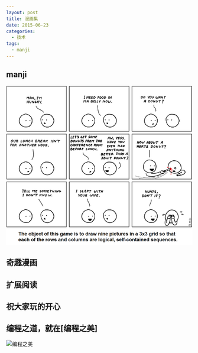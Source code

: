 ```yaml
---
layout: post
title: 漫画集
date: 2015-06-23
categories:
  - 技术
tags:
  - manji
---
```

## manji

[![abstruse goose](/img/article/06/2015-06-23-abstrusegoose.png)](http://abstrusegoose.com/575)


## 奇趣漫画

<object type="image/svg+xml" data="/img/svg/2015-06-23-manji.svg" width="680" height="405"></object>


## 扩展阅读


## 祝大家玩的开心

## 编程之道，就在[编程之美]

![编程之美](/img/weixin_qr.jpg)

